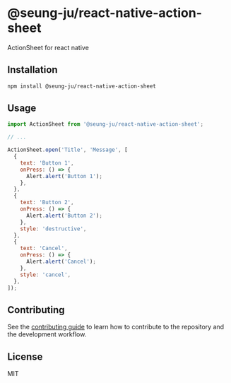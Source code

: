 # @seung-ju/react-native-action-sheet

ActionSheet for react native

## Installation

```sh
npm install @seung-ju/react-native-action-sheet
```

## Usage

```js
import ActionSheet from '@seung-ju/react-native-action-sheet';

// ...

ActionSheet.open('Title', 'Message', [
  {
    text: 'Button 1',
    onPress: () => {
      Alert.alert('Button 1');
    },
  },
  {
    text: 'Button 2',
    onPress: () => {
      Alert.alert('Button 2');
    },
    style: 'destructive',
  },
  {
    text: 'Cancel',
    onPress: () => {
      Alert.alert('Cancel');
    },
    style: 'cancel',
  },
]);
```

## Contributing

See the [contributing guide](CONTRIBUTING.md) to learn how to contribute to the repository and the development workflow.

## License

MIT
